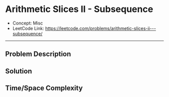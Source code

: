 # Arithmetic Slices II - Subsequence

- Concept: Misc
- LeetCode Link: https://leetcode.com/problems/arithmetic-slices-ii---subsequence/

---

## Problem Description

## Solution

## Time/Space Complexity

